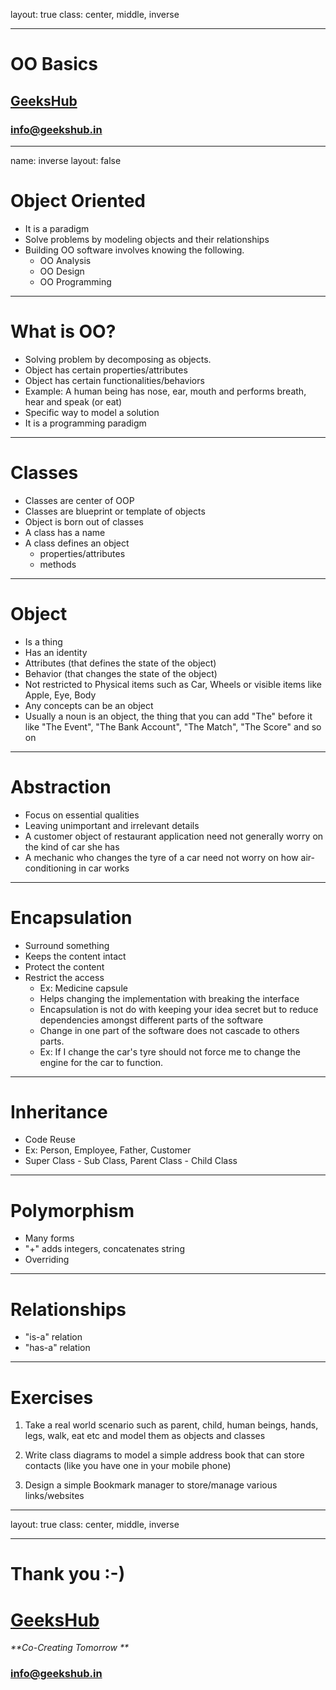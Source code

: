 layout: true
class: center, middle, inverse

---

# OO Basics
## [GeeksHub](http://www.geekshub.in)
### [info@geekshub.in](mailto:info@geekshub.in)

---

name: inverse
layout: false

# Object Oriented
- It is a paradigm
- Solve problems by modeling objects and their relationships
- Building OO software involves knowing the following.
    - OO Analysis
    - OO Design
    - OO Programming

---

# What is OO?
- Solving problem by decomposing as objects.
- Object has certain properties/attributes
- Object has certain functionalities/behaviors
- Example: A human being has nose, ear, mouth and performs breath, hear and speak (or eat)
- Specific way to model a solution
- It is a programming paradigm

---

# Classes
- Classes are center of OOP
- Classes are blueprint or template of objects
- Object is born out of classes
- A class has a name
- A class defines an object
    - properties/attributes
    - methods

---

# Object
- Is a thing
- Has an identity
- Attributes (that defines the state of the object)
- Behavior (that changes the state of the object)
- Not restricted to Physical items such as Car, Wheels or visible items like Apple, Eye, Body
- Any concepts can be an object
- Usually a noun is an object, the thing that you can add "The" before it like "The Event", "The Bank Account", "The Match", "The Score" and so on

---

# Abstraction
- Focus on essential qualities
- Leaving unimportant and irrelevant details
- A customer object of restaurant application need not generally worry on the kind of car she has
- A mechanic who changes the tyre of a car need not worry on how air-conditioning in car works

---

# Encapsulation
- Surround something
- Keeps the content intact
- Protect the content
- Restrict the access
    - Ex: Medicine capsule
    - Helps changing the implementation with breaking the interface
    - Encapsulation is not do with keeping your idea secret but to reduce dependencies amongst different parts of the software
    - Change in one part of the software does not cascade to others parts.
    - Ex: If I change the car's tyre should not force me to change the engine for the car to function.

---

# Inheritance
- Code Reuse
- Ex: Person, Employee, Father, Customer
- Super Class - Sub Class, Parent Class - Child Class

---

# Polymorphism
- Many forms
- "+" adds integers, concatenates string
- Overriding

---

# Relationships
- "is-a" relation
- "has-a" relation

---

# Exercises

1. Take a real world scenario such as parent, child, human beings, hands, legs, walk, eat etc and model them as objects and classes

2. Write class diagrams to model a simple address book that can store contacts (like you have one in your mobile phone)

3. Design a simple Bookmark manager to store/manage various links/websites

---

layout: true
class: center, middle, inverse

---

# Thank you :-)

# [GeeksHub](http://www.geekshub.in)
_**Co-Creating Tomorrow **_
### [info@geekshub.in](mailto:info@geekshub.in)